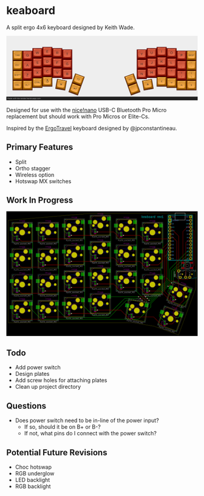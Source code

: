 # keaboard

A split ergo 4x6 keyboard designed by Keith Wade.

![keaboard](./images/keaboard_render.png)

Designed for use with the [nice!nano][nicenano] USB-C Bluetooth Pro Micro replacement
but should work with Pro Micros or Elite-Cs.

Inspired by the [ErgoTravel][ergotravel] keyboard designed by @jpconstantineau.

## Primary Features

- Split
- Ortho stagger
- Wireless option
- Hotswap MX switches

## Work In Progress

![WIP](./images/WIP_2020-08-20%2020-53-22.png)

## Todo

- Add power switch
- Design plates
- Add screw holes for attaching plates
- Clean up project directory

## Questions

- Does power switch need to be in-line of the power input?
  - If so, should it be on B+ or B-?
  - If not, what pins do I connect with the power switch?

## Potential Future Revisions

- Choc hotswap
- RGB underglow
- LED backlight
- RGB backlight

[nicenano]: https://docs.nicekeyboards.com/#/nice!nano/
[ergotravel]: https://github.com/jpconstantineau/ErgoTravel
